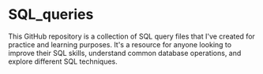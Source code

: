 # SQL_queries
This GitHub repository is a collection of SQL query files that I've created for practice and learning purposes. It's a resource for anyone looking to improve their SQL skills, understand common database operations, and explore different SQL techniques.
